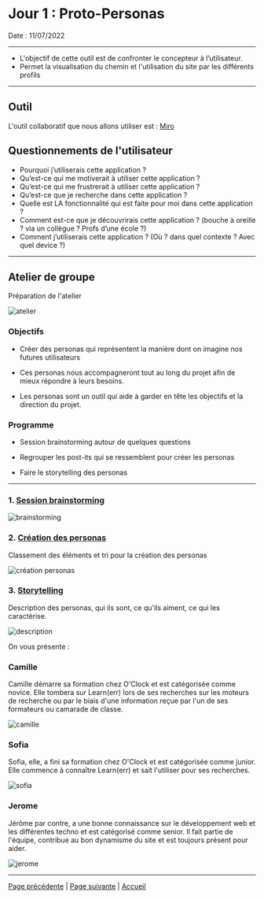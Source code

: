 # Jour 1 : Proto-Personas

Date : 11/07/2022
___

- L'objectif de cette outil est de confronter le concepteur à l’utilisateur.
- Permet la visualisation du chemin et l'utilisation du site par les différents profils

___

## Outil

L'outil collaboratif que nous allons utiliser est : [Miro](https://miro.com/)

## Questionnements de l'utilisateur

- Pourquoi j’utiliserais cette application ?
- Qu’est-ce qui me motiverait à utiliser cette application ?
- Qu’est-ce qui me frustrerait à utiliser cette application ?
- Qu’est-ce que je recherche dans cette application ?
- Quelle est LA fonctionnalité qui est faite pour moi dans cette application ?
- Comment est-ce que je découvrirais cette application ? (bouche à oreille ? via un collègue ? Profs d’une école ?)
- Comment j’utiliserais cette application ? (Où ? dans quel contexte ? Avec quel device ?)

___

## Atelier de groupe

Préparation de l'atelier

![atelier](../../images/atelier.PNG)

### Objectifs

- Créer des personas qui représentent la manière dont on imagine nos futures utilisateurs

- Ces personas nous accompagneront tout au long du projet afin de mieux répondre à leurs besoins.

- Les personas sont un outil qui aide à garder en tête les objectifs et la direction du projet.

### Programme

- Session brainstorming autour de quelques questions

- Regrouper les post-its qui se ressemblent pour créer les personas

- Faire le storytelling des personas

___

### 1.  <u>Session brainstorming</u>

![brainstorming](../../images/atelier1.gif)

### 2. <u>Création des personas</u>

Classement des éléments et tri pour la création des personas

![création personas](../../Images/atelier2.gif)

### 3. <u>Storytelling</u>

Description des personas, qui ils sont, ce qu'ils aiment, ce qui les caractérise.

![description](../../Images/atelier3.gif)

On vous présente :

### Camille

Camille démarre sa formation chez O'Clock et est catégorisée comme novice.
Elle tombera sur Learn(err) lors de ses recherches sur les moteurs de recherche ou par le biais d'une information reçue par l'un de ses formateurs ou camarade de classe.

![camille](../../images/camille.jpg)
### Sofia

Sofia, elle, a fini sa formation chez O'Clock et est catégorisée comme junior. Elle commence à connaître Learn(err) et sait l'utiliser pour ses recherches.

![sofia](../../images/sofia.jpg)
### Jerome

Jérôme par contre, a une bonne connaissance sur le développement web et les différentes techno et est catégorisé comme senior. Il fait partie de l'équipe, contribue au bon dynamisme du site et est toujours présent pour aider.

![jerome](../../images/jerome.jpg)
___

[Page précédente](./00_Organisation.md) | [Page suivante](./02_User_stories.md) | [Accueil](../../README.md)

